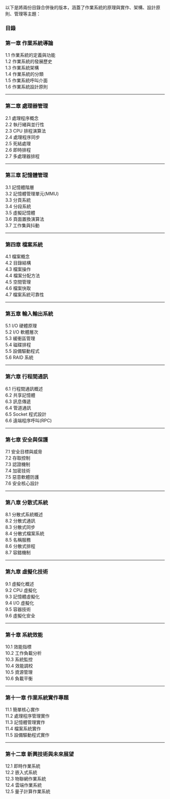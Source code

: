 以下是將兩份目錄合併後的版本，涵蓋了作業系統的原理與實作、架構、設計原則、管理等主題：

### 目錄
### 第一章 作業系統導論  
1.1 作業系統的定義與功能  
1.2 作業系統的發展歷史  
1.3 作業系統架構  
1.4 作業系統的分類  
1.5 作業系統呼叫介面  
1.6 作業系統設計原則  


---

### 第二章 處理器管理  
2.1 處理程序概念  
2.2 執行緒與並行性  
2.3 CPU 排程演算法  
2.4 處理程序同步  
2.5 死結處理  
2.6 即時排程  
2.7 多處理器排程  


---

### 第三章 記憶體管理  
3.1 記憶體階層  
3.2 記憶體管理單元(MMU)  
3.3 分頁系統  
3.4 分段系統  
3.5 虛擬記憶體  
3.6 頁面置換演算法  
3.7 工作集與抖動  

---

### 第四章 檔案系統  
4.1 檔案概念  
4.2 目錄結構  
4.3 檔案操作  
4.4 檔案分配方法  
4.5 空間管理  
4.6 檔案快取  
4.7 檔案系統可靠性  

---

### 第五章 輸入輸出系統  
5.1 I/O 硬體原理  
5.2 I/O 軟體層次  
5.3 緩衝區管理  
5.4 磁碟排程  
5.5 設備驅動程式  
5.6 RAID 系統  


---

### 第六章 行程間通訊  
6.1 行程間通訊概述  
6.2 共享記憶體  
6.3 訊息傳遞  
6.4 管道通訊  
6.5 Socket 程式設計  
6.6 遠端程序呼叫(RPC)  


---

### 第七章 安全與保護  
7.1 安全目標與威脅  
7.2 存取控制  
7.3 認證機制  
7.4 加密技術  
7.5 惡意軟體防護  
7.6 安全核心設計  


---

### 第八章 分散式系統  
8.1 分散式系統概述  
8.2 分散式通訊  
8.3 分散式同步  
8.4 分散式檔案系統  
8.5 名稱服務  
8.6 分散式排程  
8.7 容錯機制  


---

### 第九章 虛擬化技術  
9.1 虛擬化概述  
9.2 CPU 虛擬化  
9.3 記憶體虛擬化  
9.4 I/O 虛擬化  
9.5 容器技術  
9.6 虛擬化安全  


---

### 第十章 系統效能  
10.1 效能指標  
10.2 工作負載分析  
10.3 系統監控  
10.4 效能調校  
10.5 資源管理  
10.6 負載平衡  


---

### 第十一章 作業系統實作專題  
11.1 簡單核心實作  
11.2 處理程序管理實作  
11.3 記憶體管理實作  
11.4 檔案系統實作  
11.5 設備驅動程式實作  


---

### 第十二章 新興技術與未來展望  
12.1 即時作業系統  
12.2 嵌入式系統  
12.3 物聯網作業系統  
12.4 雲端作業系統  
12.5 量子計算作業系統  
